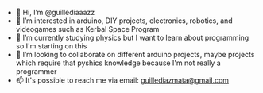 - 👋 Hi, I’m @guillediaaazz
- 👀 I’m interested in arduino, DIY projects, electronics, robotics, and videogames such as Kerbal Space Program
- 🌱 I’m currently studying physics but I want to learn about programming so I'm starting on this
- 💞️ I’m looking to collaborate on different arduino projects, maybe projects which require that pyshics knowledge because I'm not really a programmer
- 📫 It's possible to reach me via email: guillediazmata@gmail.com
<!---
guillediaaazz/guillediaaazz is a ✨ special ✨ repository because its `README.md` (this file) appears on your GitHub profile.
You can click the Preview link to take a look at your changes.
--->
